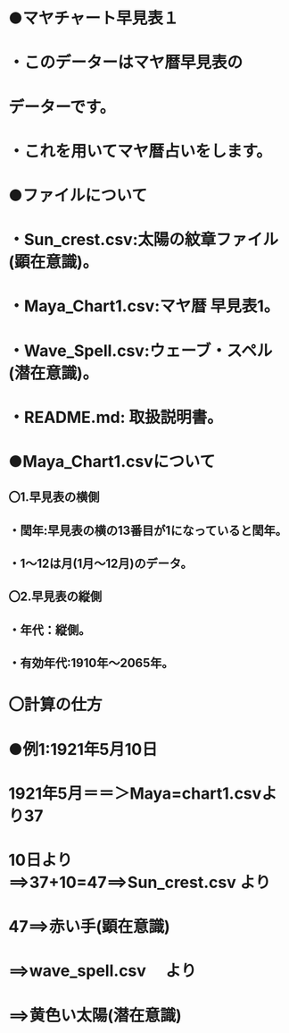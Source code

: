 # ●マヤチャート早見表１

# ・このデーターはマヤ暦早見表の
# データーです。

# ・これを用いてマヤ暦占いをします。

# ●ファイルについて

# ・Sun_crest.csv:太陽の紋章ファイル(顕在意識)。
# ・Maya_Chart1.csv:マヤ暦 早見表1。
# ・Wave_Spell.csv:ウェーブ・スペル(潜在意識)。
# ・README.md: 取扱説明書。

# ●Maya_Chart1.csvについて

## 〇1.早見表の横側
## ・閏年:早見表の横の13番目が1になっていると閏年。
## ・1～12は月(1月～12月)のデータ。

## 〇2.早見表の縦側
## ・年代：縦側。
## ・有効年代:1910年～2065年。



# 〇計算の仕方
# ●例1:1921年5月10日
# 1921年5月＝＝＞Maya=chart1.csvより37
# 10日より==>37+10=47==>Sun_crest.csv より
#  47==>赤い手(顕在意識)
#          ==>wave_spell.csv 　より
#  ==>黄色い太陽(潜在意識)




